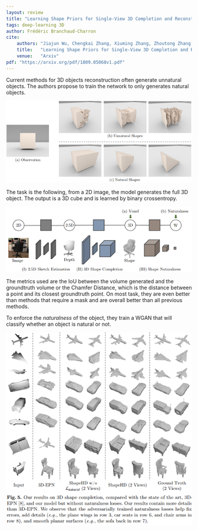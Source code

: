 ```yaml
---
layout: review
title: "Learning Shape Priors for Single-View 3D Completion and Reconstruction"
tags: deep-learning 3D
author: Frédéric Branchaud-Charron
cite:
    authors: "Jiajun Wu, Chengkai Zhang, Xiuming Zhang, Zhoutong Zhang, William T. Freeman, Joshua B. Tenenbaum"
    title:   "Learning Shape Priors for Single-View 3D Completion and Reconstruction"
    venue:   "Arxiv"
pdf: "https://arxiv.org/pdf/1809.05068v1.pdf"
---
```


Current methods for 3D objects reconstruction often generate unnatural objects. The authors propose to train the network to only generates natural objects.

![](/article/images/3d-completion/fig2.png)

The task is the following, from a 2D image, the model generates the full 3D object. The output is a 3D cube and is learned by binary crossentropy.

![](/article/images/3d-completion/fig3.png)

The metrics used are the IoU between the volume generated and the groundtruth volume or the Chamfer Distance, which is the distance between a point and its closest groundtruth point. On most task, they are even better than methods that require a mask and are overall better than all previous methods.

To enforce the *naturalness* of the object, they train a WGAN that will classify whether an object is natural or not.

![](/article/images/3d-completion/fig5.png)
